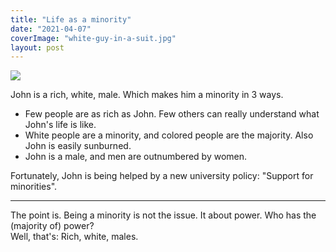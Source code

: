 ```yaml
---
title: "Life as a minority"
date: "2021-04-07"
coverImage: "white-guy-in-a-suit.jpg"
layout: post
---
```


![]({{site.baseurl}}/images/{{page.coverImage}})

John is a rich, white, male. Which makes him a minority in 3 ways.

- Few people are as rich as John. Few others can really understand what John's life is like.
- White people are a minority, and colored people are the majority. Also John is easily sunburned.
- John is a male, and men are outnumbered by women.

Fortunately, John is being helped by a new university policy: "Support for minorities".

* * *

The point is. Being a minority is not the issue. It about power. Who has the (majority of) power?  
Well, that's: Rich, white, males.
